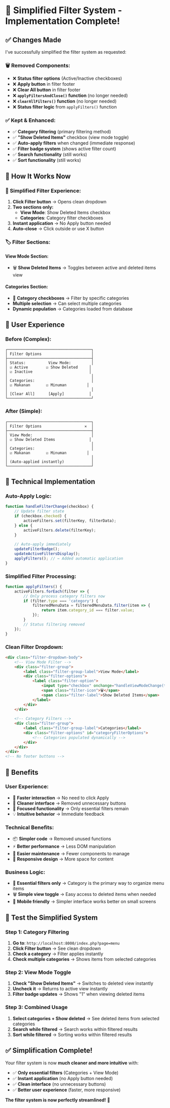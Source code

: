 # 🎯 Simplified Filter System - Implementation Complete!

## ✅ **Changes Made**

I've successfully simplified the filter system as requested:

### 🗑️ **Removed Components:**
- ❌ **Status filter options** (Active/Inactive checkboxes)
- ❌ **Apply button** in filter footer
- ❌ **Clear All button** in filter footer
- ❌ **`applyFiltersAndClose()` function** (no longer needed)
- ❌ **`clearAllFilters()` function** (no longer needed)
- ❌ **Status filter logic** from `applyFilters()` function

### ✅ **Kept & Enhanced:**
- ✅ **Category filtering** (primary filtering method)
- ✅ **"Show Deleted Items"** checkbox (view mode toggle)
- ✅ **Auto-apply filters** when changed (immediate response)
- ✅ **Filter badge system** (shows active filter count)
- ✅ **Search functionality** (still works)
- ✅ **Sort functionality** (still works)

## 🎯 **How It Works Now**

### **🔧 Simplified Filter Experience:**
1. **Click Filter button** → Opens clean dropdown
2. **Two sections only:**
   - **View Mode**: Show Deleted Items checkbox
   - **Categories**: Category filter checkboxes
3. **Instant application** → No Apply button needed
4. **Auto-close** → Click outside or use X button

### **🏷️ Filter Sections:**

#### **View Mode Section:**
- 🗑️ **Show Deleted Items** → Toggles between active and deleted items view

#### **Categories Section:**
- 📂 **Category checkboxes** → Filter by specific categories
- **Multiple selection** → Can select multiple categories
- **Dynamic population** → Categories loaded from database

## 🎨 **User Experience**

### **Before (Complex):**
```
┌─────────────────────────────────────┐
│ Filter Options                      │
├─────────────────────────────────────┤
│ Status:          View Mode:         │
│ ☑️ Active        ☑️ Show Deleted     │
│ ☑️ Inactive                         │
│                                     │
│ Categories:                         │
│ ☑️ Makanan       ☑️ Minuman         │
│                                     │
│ [Clear All]      [Apply]           │
└─────────────────────────────────────┘
```

### **After (Simple):**
```
┌─────────────────────────────────────┐
│ Filter Options                   ✕  │
├─────────────────────────────────────┤
│ View Mode:                          │
│ ☑️ Show Deleted Items               │
│                                     │
│ Categories:                         │
│ ☑️ Makanan       ☑️ Minuman         │
│                                     │
│ (Auto-applied instantly)            │
└─────────────────────────────────────┘
```

## 🔧 **Technical Implementation**

### **Auto-Apply Logic:**
```javascript
function handleFilterChange(checkbox) {
    // Update filter state
    if (checkbox.checked) {
        activeFilters.set(filterKey, filterData);
    } else {
        activeFilters.delete(filterKey);
    }
    
    // Auto-apply immediately
    updateFilterBadge();
    updateActiveFiltersDisplay();
    applyFilters(); // ← Added automatic application
}
```

### **Simplified Filter Processing:**
```javascript
function applyFilters() {
    activeFilters.forEach(filter => {
        // Only process category filters now
        if (filter.type === 'category') {
            filteredMenuData = filteredMenuData.filter(item => {
                return item.category_id === filter.value;
            });
        }
        // Status filtering removed
    });
}
```

### **Clean Filter Dropdown:**
```html
<div class="filter-dropdown-body">
    <!-- View Mode Filter -->
    <div class="filter-group">
        <label class="filter-group-label">View Mode</label>
        <div class="filter-options">
            <label class="filter-option">
                <input type="checkbox" onchange="handleViewModeChange(this)">
                <span class="filter-icon">🗑️</span>
                <span class="filter-label">Show Deleted Items</span>
            </label>
        </div>
    </div>
    
    <!-- Category Filters -->
    <div class="filter-group">
        <label class="filter-group-label">Categories</label>
        <div class="filter-options" id="categoryFilterOptions">
            <!-- Categories populated dynamically -->
        </div>
    </div>
</div>
<!-- No footer buttons -->
```

## 🎯 **Benefits**

### **User Experience:**
- 🚀 **Faster interaction** → No need to click Apply
- 🧹 **Cleaner interface** → Removed unnecessary buttons
- 🎯 **Focused functionality** → Only essential filters remain
- 💡 **Intuitive behavior** → Immediate feedback

### **Technical Benefits:**
- 📦 **Simpler code** → Removed unused functions
- ⚡ **Better performance** → Less DOM manipulation
- 🔧 **Easier maintenance** → Fewer components to manage
- 🎨 **Responsive design** → More space for content

### **Business Logic:**
- 🎯 **Essential filters only** → Category is the primary way to organize menu items
- 🗑️ **Simple view toggle** → Easy access to deleted items when needed
- 📱 **Mobile friendly** → Simpler interface works better on small screens

## 🚀 **Test the Simplified System**

### **Step 1: Category Filtering**
1. **Go to**: `http://localhost:8000/index.php?page=menu`
2. **Click Filter button** → See clean dropdown
3. **Check a category** → Filter applies instantly
4. **Check multiple categories** → Shows items from selected categories

### **Step 2: View Mode Toggle**
1. **Check "Show Deleted Items"** → Switches to deleted view instantly
2. **Uncheck it** → Returns to active view instantly
3. **Filter badge updates** → Shows "1" when viewing deleted items

### **Step 3: Combined Usage**
1. **Select categories + Show deleted** → See deleted items from selected categories
2. **Search while filtered** → Search works within filtered results
3. **Sort while filtered** → Sorting works within filtered results

## ✅ **Simplification Complete!**

Your filter system is now **much cleaner and more intuitive** with:

- ✅ **Only essential filters** (Categories + View Mode)
- ✅ **Instant application** (no Apply button needed)
- ✅ **Clean interface** (no unnecessary buttons)
- ✅ **Better user experience** (faster, more responsive)

**The filter system is now perfectly streamlined!** 🎉